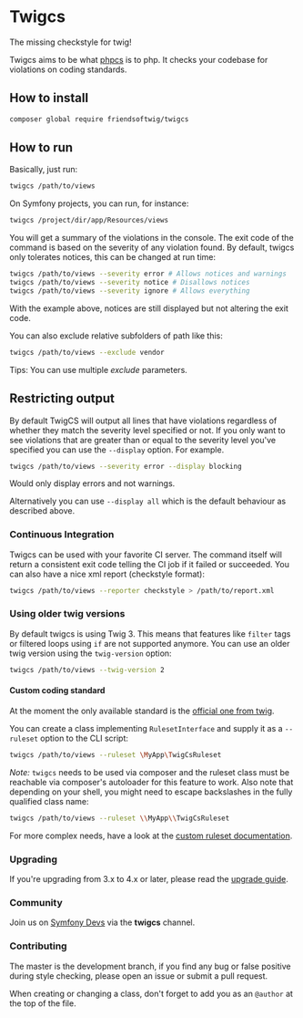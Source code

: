 # Twigcs

The missing checkstyle for twig!

Twigcs aims to be what [phpcs](https://github.com/squizlabs/PHP_CodeSniffer) is to php. It checks your codebase for
violations on coding standards.

## How to install

```bash
composer global require friendsoftwig/twigcs
```

## How to run

Basically, just run:

```bash
twigcs /path/to/views
```

On Symfony projects, you can run, for instance:

```bash
twigcs /project/dir/app/Resources/views
```

You will get a summary of the violations in the console. The exit code of the command is based on the severity
of any violation found. By default, twigcs only tolerates notices, this can be changed at run time:

```bash
twigcs /path/to/views --severity error # Allows notices and warnings
twigcs /path/to/views --severity notice # Disallows notices
twigcs /path/to/views --severity ignore # Allows everything
```

With the example above, notices are still displayed but not altering the exit code.

You can also exclude relative subfolders of path like this:

```bash
twigcs /path/to/views --exclude vendor
```

Tips: You can use multiple _exclude_ parameters.

## Restricting output

By default TwigCS will output all lines that have violations regardless of whether they match the severity level
specified or not. If you only want to see violations that are greater than or equal to the severity level you've specified
you can use the `--display` option. For example. 

```bash
twigcs /path/to/views --severity error --display blocking
```

Would only display errors and not warnings.

Alternatively you can use `--display all` which is the default behaviour as described above.

### Continuous Integration

Twigcs can be used with your favorite CI server. The command itself will return a consistent exit code telling
the CI job if it failed or succeeded. You can also have a nice xml report (checkstyle format):

```bash
twigcs /path/to/views --reporter checkstyle > /path/to/report.xml
```

### Using older twig versions

By default twigcs is using Twig 3. This means that features like `filter` tags or filtered loops using `if` are not supported
anymore. You can use an older twig version using the `twig-version` option:

```bash
twigcs /path/to/views --twig-version 2
```

#### Custom coding standard

At the moment the only available standard is the [official one from twig](http://twig.sensiolabs.org/doc/coding_standards.html).

You can create a class implementing `RulesetInterface` and supply it as a `--ruleset` option to the CLI script:

```bash
twigcs /path/to/views --ruleset \MyApp\TwigCsRuleset
```

*Note:* `twigcs` needs to be used via composer and the ruleset class must be reachable via composer's autoloader for this feature to work.
Also note that depending on your shell, you might need to escape backslashes in the fully qualified class name:

```bash
twigcs /path/to/views --ruleset \\MyApp\\TwigCsRuleset
```

For more complex needs, have a look at the [custom ruleset documentation](doc/ruleset.md).

### Upgrading

If you're upgrading from 3.x to 4.x or later, please read the [upgrade guide](doc/upgrade.md).

### Community

Join us on [Symfony Devs](https://symfony.com/slack) via the **twigcs** channel.

### Contributing

The master is the development branch, if you find any bug or false positive during style checking, please
open an issue or submit a pull request.

When creating or changing a class, don't forget to add you as an `@author` at the top of the file.
